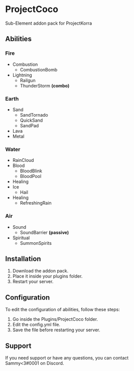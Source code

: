 # ProjectCoco
Sub-Element addon pack for ProjectKorra

## Abilities
### Fire
- Combustion
    - CombustionBomb
- Lightning
    - Railgun
    - ThunderStorm **(combo)**

### Earth
- Sand
    - SandTornado
    - QuickSand
    - SandPad
- Lava
- Metal

### Water
- RainCloud
- Blood
    - BloodBlink
    - BloodPool
- Healing
- Ice
    - Hail
- Healing
    - RefreshingRain
    
### Air
- Sound
   - SoundBarrier **(passive)**
- Spiritual
   - SummonSpirits


## Installation
1. Download the addon pack.
2. Place it inside your plugins folder.
3. Restart your server.

## Configuration
To edit the configuration of abilities, follow these steps:
1. Go inside the Plugins/ProjectCoco folder.
2. Edit the config.yml file.
3. Save the file before restarting your server.

## Support
If you need support or have any questions, you can contact Sammy<3#0001 on Discord.
